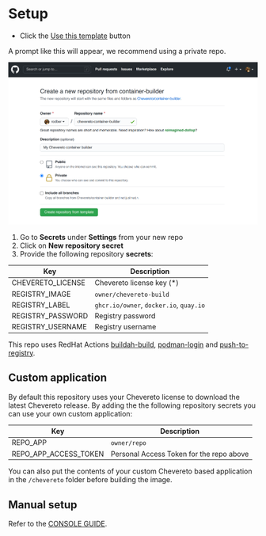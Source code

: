 # Setup

* Click the [Use this template](https://github.com/chevereto/docker-builder/generate) button

A prompt like this will appear, we recommend using a private repo.

![Update template](src/create-repo-template.png)

1. Go to **Secrets** under **Settings** from your new repo
2. Click on **New repository secret**
3. Provide the following repository **secrets**:

| Key               | Description                             |
| ----------------- | --------------------------------------- |
| CHEVERETO_LICENSE | Chevereto license key (*)               |
| REGISTRY_IMAGE    | `owner/chevereto-build`                 |
| REGISTRY_LABEL    | `ghcr.io/owner`, `docker.io`, `quay.io` |
| REGISTRY_PASSWORD | Registry password                       |
| REGISTRY_USERNAME | Registry username                       |

This repo uses RedHat Actions [buildah-build](https://github.com/redhat-actions/buildah-build), [podman-login](https://github.com/redhat-actions/podman-login) and [push-to-registry](https://github.com/redhat-actions/push-to-registry).

## Custom application

By default this repository uses your Chevereto license to download the latest Chevereto release. By adding the the following repository secrets you can use your own custom application:

| Key                   | Description                              |
| --------------------- | ---------------------------------------- |
| REPO_APP              | `owner/repo`                             |
| REPO_APP_ACCESS_TOKEN | Personal Access Token for the repo above |

You can also put the contents of your custom Chevereto based application in the `/chevereto` folder before building the image.

## Manual setup

Refer to the [CONSOLE GUIDE](guides/console/SETUP.md).
